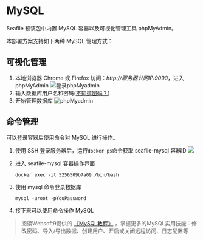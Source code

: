 # MySQL

Seafile 预装包中内置 MySQL 容器以及可视化管理工具 phpMyAdmin。  

本部署方案支持如下两种 MySQL 管理方式：

## 可视化管理

1. 本地浏览器 Chrome 或 Firefox 访问：*http://服务器公网IP:9090*，进入phpMyAdmin
  ![登录phpMyadmin](https://libs.websoft9.com/Websoft9/DocsPicture/zh/mysql/phpmyadmin-logincn-websoft9.png)
2. 输入数据库用户名和密码([不知道密码？](/zh/stack-accounts.md))
3. 开始管理数据库
  ![phpMyadmin](https://libs.websoft9.com/Websoft9/DocsPicture/zh/mysql/phpmyadmin-adddb-websoft9.png)

## 命令管理

可以登录容器后使用命令对 MySQL 进行操作。

1. 使用 SSH 登录服务器后，运行`docker ps`命令获取 seafile-mysql 容器ID
  ![](https://libs.websoft9.com/Websoft9/DocsPicture/en/awx/awx-getcontainerid-websoft9.png)

2. 进入 seafile-mysql 容器操作界面

   ```
   docker exec -it 5256509b7a09 /bin/bash
   ```
3. 使用 mysql 命令登录数据库
   ```
   mysql -uroot -pYouPassword
   ```

4. 接下来可以使用命令操作 MySQL 

> 阅读Websoft9提供的 [《MySQL教程》](https://support.websoft9.com/docs/mysql/zh/) ，掌握更多的MySQL实用技能：修改密码、导入/导出数据、创建用户、开启或关闭远程访问、日志配置等